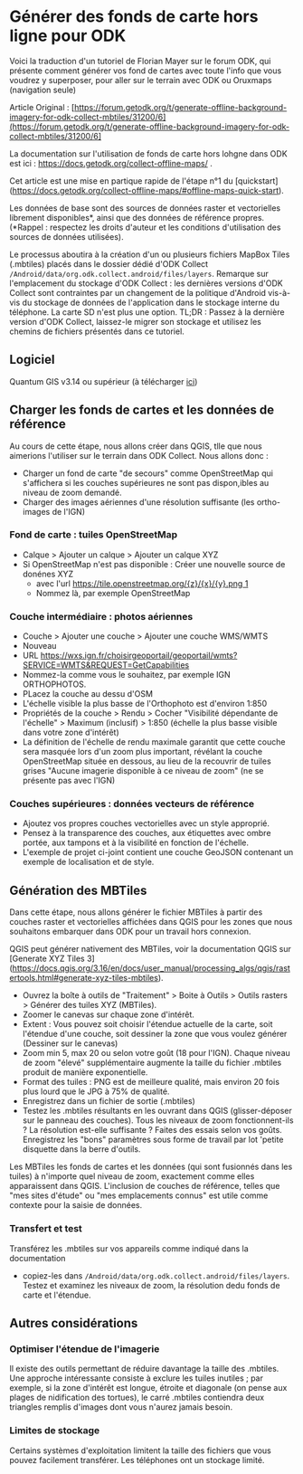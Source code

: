 # Générer des fonds de carte hors ligne pour ODK

Voici la traduction d'un tutoriel de Florian Mayer sur le forum ODK, qui présente comment générer vos fond de cartes avec toute l'info que vous voudrez y superposer, pour aller sur le terrain avec ODK ou Oruxmaps (navigation seule)

Article Original : [https://forum.getodk.org/t/generate-offline-background-imagery-for-odk-collect-mbtiles/31200/6](https://forum.getodk.org/t/generate-offline-background-imagery-for-odk-collect-mbtiles/31200/6]

La documentation sur l'utilisation de fonds de carte hors lohgne dans ODK est ici : https://docs.getodk.org/collect-offline-maps/ .

Cet article est une mise en partique rapide de l'étape n°1 du [quickstart] (https://docs.getodk.org/collect-offline-maps/#offline-maps-quick-start).

Les données de base sont des sources de données raster et vectorielles librement disponibles*, ainsi que des données de référence propres. (*Rappel : respectez les droits d'auteur et les conditions d'utilisation des sources de données utilisées).

Le processus aboutira à la création d'un ou plusieurs fichiers MapBox Tiles (.mbtiles) placés dans le dossier dédié d'ODK Collect `/Android/data/org.odk.collect.android/files/layers`. Remarque sur l'emplacement du stockage d'ODK Collect : les dernières versions d'ODK Collect sont contraintes par un changement de la politique d'Android vis-à-vis du stockage de données de l'application dans le stockage interne du téléphone. La carte SD n'est plus une option. TL;DR : Passez à la dernière version d'ODK Collect, laissez-le migrer son stockage et utilisez les chemins de fichiers présentés dans ce tutoriel.

## Logiciel

Quantum GIS v3.14 ou supérieur (à télécharger [ici](https://qgis.org/en/site/forusers/download.html))

## Charger les fonds de cartes et les données de référence

Au cours de cette étape, nous allons créer dans QGIS, tlle que nous aimerions l'utiliser sur le terrain dans ODK Collect. Nous allons donc :

* Charger un fond de carte "de secours" comme OpenStreetMap qui s'affichera si les couches supérieures ne sont pas dispon,ibles au niveau de zoom demandé.
* Charger des images aériennes d'une résolution suffisante (les ortho-images de l'IGN)

### Fond de carte : tuiles OpenStreetMap

* Calque > Ajouter un calque > Ajouter un calque XYZ
* Si OpenStreetMap n'est pas disponible : Créer une nouvelle source de donénes XYZ
  * avec l'url [https://tile.openstreetmap.org/{z}/{x}/{y}.png 1](https://tile.openstreetmap.org/%7Bz%7D/%7Bx%7D/%7By%7D.png)
  * Nommez là, par exemple OpenStreetMap

### Couche intermédiaire : photos aériennes

* Couche > Ajouter une couche > Ajouter une couche WMS/WMTS
* Nouveau
* URL https://wxs.ign.fr/choisirgeoportail/geoportail/wmts?SERVICE=WMTS&REQUEST=GetCapabilities
* Nommez-la comme vous le souhaitez, par exemple IGN ORTHOPHOTOS.
* PLacez la couche au dessu d'OSM
* L'échelle visible la plus basse de l'Orthophoto est d'environ 1:850
* Propriétés de la couche > Rendu > Cocher "Visibilité dépendante de l'échelle" > Maximum (inclusif) > 1:850 (échelle la plus basse visible dans votre zone d'intérêt)
* La définition de l'échelle de rendu maximale garantit que cette couche sera masquée lors d'un zoom plus important, révélant la couche OpenStreetMap située en dessous, au lieu de la recouvrir de tuiles grises "Aucune imagerie disponible à ce niveau de zoom" (ne se présente pas avec l'IGN)

### Couches supérieures : données vecteurs de référence

* Ajoutez vos propres couches vectorielles avec un style approprié.
* Pensez à la transparence des couches, aux étiquettes avec ombre portée, aux tampons et à la visibilité en fonction de l'échelle.
* L'exemple de projet ci-joint contient une couche GeoJSON contenant un exemple de localisation et de style.

## Génération des MBTiles

Dans cette étape, nous allons générer le fichier MBTiles à partir des couches raster et vectorielles affichées dans QGIS pour les zones que nous souhaitons embarquer dans ODK pour un travail hors connexion.

QGIS peut générer nativement des MBTiles, voir la documentation QGIS sur [Generate XYZ Tiles 3] (https://docs.qgis.org/3.16/en/docs/user_manual/processing_algs/qgis/rastertools.html#generate-xyz-tiles-mbtiles).

* Ouvrez la boîte à outils de "Traitement" > Boite à Outils > Outils rasters > Générer des tuiles XYZ (MBTiles).
* Zoomer le canevas sur chaque zone d'intérêt.
* Extent : Vous pouvez soit choisir l'étendue actuelle de la carte, soit l'étendue d'une couche, soit dessiner la zone que vous voulez générer (Dessiner sur le canevas)
* Zoom min 5, max 20 ou selon votre goût (18 pour l'IGN). Chaque niveau de zoom "élevé" supplémentaire augmente la taille du fichier .mbtiles produit de manière exponentielle.
* Format des tuiles : PNG est de meilleure qualité, mais environ 20 fois plus lourd que le JPG à 75% de qualité.
* Enregistrez dans un fichier de sortie (.mbtiles)
* Testez les .mbtiles résultants en les ouvrant dans QGIS (glisser-déposer sur le panneau des couches). Tous les niveaux de zoom fonctionnent-ils ? La résolution est-elle suffisante ? Faites des essais selon vos goûts. Enregistrez les "bons" paramètres sous forme de travail par lot 'petite disquette dans la berre d'outils.

Les MBTiles les fonds de cartes et les données (qui sont fusionnés dans les tuiles) à n'importe quel niveau de zoom, exactement comme elles apparaissent dans QGIS. L'inclusion de couches de référence, telles que "mes sites d'étude" ou "mes emplacements connus" est utile comme contexte pour la saisie de données.

### Transfert et test

Transférez les .mbtiles sur vos appareils comme indiqué dans la documentation

* copiez-les dans `/Android/data/org.odk.collect.android/files/layers`. Testez et examinez les niveaux de zoom, la résolution dedu fonds de carte et l'étendue.

## Autres considérations

### Optimiser l'étendue de l'imagerie

Il existe des outils permettant de réduire davantage la taille des .mbtiles. Une approche intéressante consiste à exclure les tuiles inutiles ; par exemple, si la zone d'intérêt est longue, étroite et diagonale (on pense aux plages de nidification des tortues), le carré .mbtiles contiendra deux triangles remplis d'images dont vous n'aurez jamais besoin.
### Limites de stockage

Certains systèmes d'exploitation limitent la taille des fichiers que vous pouvez facilement transférer. Les téléphones ont un stockage limité.